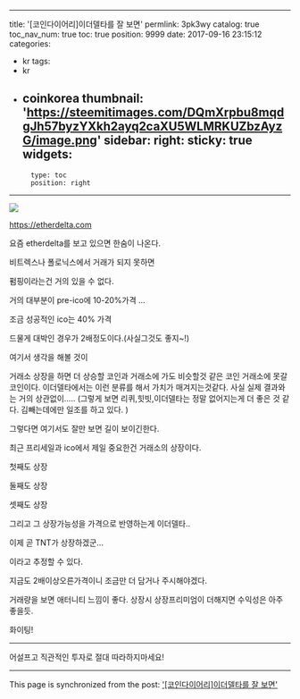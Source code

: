 
---
title: '[코인다이어리]이더델타를 잘 보면'
permlink: 3pk3wy
catalog: true
toc_nav_num: true
toc: true
position: 9999
date: 2017-09-16 23:15:12
categories:
- kr
tags:
- kr
- coinkorea
thumbnail: 'https://steemitimages.com/DQmXrpbu8mqdgJh57byzYXkh2ayq2caXU5WLMRKUZbzAyzG/image.png'
sidebar:
    right:
        sticky: true
widgets:
    -
        type: toc
        position: right
---


![](https://steemitimages.com/DQmXrpbu8mqdgJh57byzYXkh2ayq2caXU5WLMRKUZbzAyzG/image.png)

https://etherdelta.com


요즘  etherdelta를 보고 있으면 한숨이 나온다.

비트렉스나 폴로닉스에서 거래가 되지 못하면

펌핑이라는건 거의 있을 수 없다.

거의 대부분이 pre-ico에 10-20%가격 ... 

조금 성공적인 ico는 40% 가격

드물게 대박인 경우가 2배정도이다.(사실그것도 좋지~!)


여기서 생각을 해볼 것이

거래소 상장을 하면 더 상승할 코인과 거래소에 가도 비슷할것 같은 코인 거래소에 못갈 코인이다. 이더델타에서는 이런 분류를 해서 가치가 매겨지는것같다. 사실 실제 결과와는 거의 상관없이.....
(그렇게 보면 리퀴,힛빗,이더델타는 정말 없어지는게 더 좋은 것 같다. 김빼는데에만 일조를 하고 있다. )

그렇다면 여기서도 잘만 보면 길이 보이긴한다.

최근 프리세일과 ico에서 제일 중요한건 거래소의 상장이다.

첫째도 상장

둘째도 상장

셋째도 상장

그리고 그 상장가능성을 가격으로 반영하는게 이더델타..

이제 곧 TNT가 상장하겠군...

이라고 추정할 수 있다.

지금도 2배이상오른가격이니 조금만  더 담거나 주시해야겠다.

거래량을 보면 애터니티 느낌이 좋다. 상장시 상장프리미엄이 더해지면 수익성은 아주 좋을듯.

화이팅!

-------------------------

어설프고 직관적인 투자로 절대 따라하지마세요!

- - -

This page is synchronized from the post: ['[코인다이어리]이더델타를 잘 보면'](https://steemit.com/@virus707/3pk3wy)
